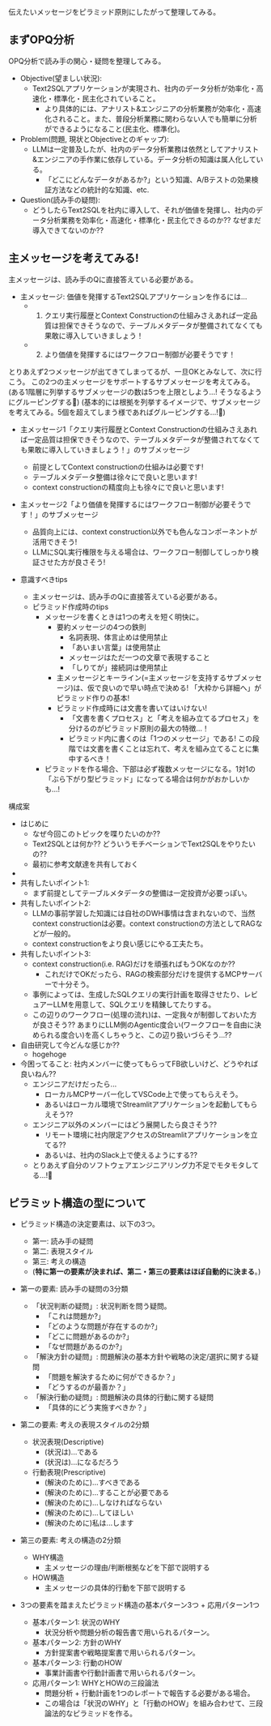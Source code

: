
伝えたいメッセージをピラミッド原則にしたがって整理してみる。

## まずOPQ分析  

OPQ分析で読み手の関心・疑問を整理してみる。

- Objective(望ましい状況): 
  - Text2SQLアプリケーションが実現され、社内のデータ分析が効率化・高速化・標準化・民主化されていること。
    - より具体的には、アナリスト&エンジニアの分析業務が効率化・高速化されること。また、普段分析業務に関わらない人でも簡単に分析ができるようになること(民主化、標準化)。
- Problem(問題, 現状とObjectiveとのギャップ):
  - LLMは一定普及したが、社内のデータ分析業務は依然としてアナリスト&エンジニアの手作業に依存している。データ分析の知識は属人化している。
    - 「どこにどんなデータがあるか?」という知識、A/Bテストの効果検証方法などの統計的な知識、etc.
- Question(読み手の疑問): 
  - どうしたらText2SQLを社内に導入して、それが価値を発揮し、社内のデータ分析業務を効率化・高速化・標準化・民主化できるのか?? なぜまだ導入できてないのか??
      
## 主メッセージを考えてみる!

主メッセージは、読み手のQに直接答えている必要がある。

- 主メッセージ: 価値を発揮するText2SQLアプリケーションを作るには...
  - 1. クエリ実行履歴とContext Constructionの仕組みさえあれば一定品質は担保できそうなので、テーブルメタデータが整備されてなくても果敢に導入していきましょう！
  - 2. より価値を発揮するにはワークフロー制御が必要そうです！

とりあえず2つメッセージが出てきてしまってるが、一旦OKとみなして、次に行こう。
この2つの主メッセージをサポートするサブメッセージを考えてみる。
(ある1階層に列挙するサブメッセージの数は5つを上限としよう...! そうなるようにグルーピングする:thinking:)
(基本的には根拠を列挙するイメージで、サブメッセージを考えてみる。5個を超えてしまう様であればグルーピングする...!:thinking:)

- 主メッセージ1「クエリ実行履歴とContext Constructionの仕組みさえあれば一定品質は担保できそうなので、テーブルメタデータが整備されてなくても果敢に導入していきましょう！」のサブメッセージ
  - 前提としてContext constructionの仕組みは必要です!
  - テーブルメタデータ整備は徐々にで良いと思います!
  - context constructionの精度向上も徐々にで良いと思います!
- 主メッセージ2「より価値を発揮するにはワークフロー制御が必要そうです！」のサブメッセージ
  - 品質向上には、context construction以外でも色んなコンポーネントが活用できそう!
  - LLMにSQL実行権限を与える場合は、ワークフロー制御してしっかり検証させた方が良さそう!

- 意識すべきtips
  - 主メッセージは、読み手のQに直接答えている必要がある。
  - ピラミッド作成時のtips
    - メッセージを書くときは1つの考えを短く明快に。
      - 要約メッセージの4つの鉄則
        - 名詞表現、体言止めは使用禁止
        - 「あいまい言葉」は使用禁止
        - メッセージはただ一つの文章で表現すること
        - 「しりてが」接続詞は使用禁止
      - 主メッセージとキーライン(=主メッセージを支持するサブメッセージ)は、仮で良いので早い時点で決める! 「大枠から詳細へ」がピラミッド作りの基本!
      - ピラミッド作成時には文書を書いてはいけない! 
        - 「文書を書くプロセス」と「考えを組み立てるプロセス」を分けるのがピラミッド原則の最大の特徴...！
        - ピラミッド内に書くのは「1つのメッセージ」である! この段階では文書を書くことは忘れて、考えを組み立てることに集中するべき！
    - ピラミッドを作る場合、下部は必ず複数メッセージになる。1対1の「ぶら下がり型ピラミッド」になってる場合は何かがおかしいかも...!

構成案
- はじめに
  - なぜ今回このトピックを喋りたいのか??
  - Text2SQLとは何か?? どういうモチベーションでText2SQLをやりたいの??
  - 最初に参考文献達を共有しておく
-  
- 共有したいポイント1:
  - まず前提としてテーブルメタデータの整備は一定投資が必要っぽい。
- 共有したいポイント2: 
  - LLMの事前学習した知識には自社のDWH事情は含まれないので、当然context constructionは必要。context constructionの方法としてRAGなどが一般的。
  - context constructionをより良い感じにやる工夫たち。
- 共有したいポイント3:
  - context construction(i.e. RAG)だけを頑張ればもうOKなのか??
    - これだけでOKだったら、RAGの検索部分だけを提供するMCPサーバーで十分そう。
  - 事例によっては、生成したSQLクエリの実行計画を取得させたり、レビュアーLLMを用意して、SQLクエリを精錬してたりする。
  - この辺りのワークフロー(処理の流れ)は、一定我々が制御しておいた方が良さそう?? あまりにLLM側のAgentic度合い(ワークフローを自由に決められる度合い)を高くしちゃうと、この辺り扱いづらそう...??
- 自由研究して今どんな感じか??
  - hogehoge
- 今困ってること: 社内メンバーに使ってもらってFB欲しいけど、どうやれば良いねん??
  - エンジニアだけだったら...
    - ローカルMCPサーバー化してVSCode上で使ってもらえそう。
    - あるいはローカル環境でStreamlitアプリケーションを起動してもらえそう??
  - エンジニア以外のメンバーにはどう展開したら良さそう??
    - リモート環境に社内限定アクセスのStreamlitアプリケーションを立てる??
    - あるいは、社内のSlack上で使えるようにする?? 
  - とりあえず自分のソフトウェアエンジニアリング力不足でモタモタしてる...!:thinking:



## ピラミット構造の型について

- ピラミッド構造の決定要素は、以下の3つ。
  - 第一: 読み手の疑問
  - 第二: 表現スタイル
  - 第三: 考えの構造
  - (**特に第一の要素が決まれば、第二・第三の要素はほぼ自動的に決まる**。)
- 第一の要素: 読み手の疑問の3分類
  - 「状況判断の疑問」: 状況判断を問う疑問。
    - 「これは問題か?」
    - 「どのような問題が存在するのか?」
    - 「どこに問題があるのか?」
    - 「なぜ問題があるのか?」
  - 「解決方針の疑問」: 問題解決の基本方針や戦略の決定/選択に関する疑問
    - 「問題を解決するために何ができるか？」
    - 「どうするのが最善か？」
  - 「解決行動の疑問」: 問題解決の具体的行動に関する疑問
    - 「具体的にどう実施すべきか？」
- 第二の要素: 考えの表現スタイルの2分類
  - 状況表現(Descriptive)
    - (状況は)...である
    - (状況は)...になるだろう
  - 行動表現(Prescriptive)
    - (解決のために)...すべきである
    - (解決のために)...することが必要である
    - (解決のために)...しなければならない
    - (解決のために)...してほしい
    - (解決のために)私は...します
- 第三の要素: 考えの構造の2分類
  - WHY構造
    - 主メッセージの理由/判断根拠などを下部で説明する
  - HOW構造
    - 主メッセージの具体的行動を下部で説明する

- 3つの要素を踏まえたピラミッド構造の基本パターン3つ + 応用パターン1つ
  - 基本パターン1: 状況のWHY
    - 状況分析や問題分析の報告書で用いられるパターン。
  - 基本パターン2: 方針のWHY
    - 方針提案書や戦略提案書で用いられるパターン。
  - 基本パターン3: 行動のHOW
    - 事業計画書や行動計画書で用いられるパターン。
  - 応用パターン1: WHYとHOWの三段論法
    - 問題分析 + 行動計画を1つのレポートで報告する必要がある場合。
    - この場合は「状況のWHY」と「行動のHOW」を組み合わせて、三段論法的なピラミッドを作る。
